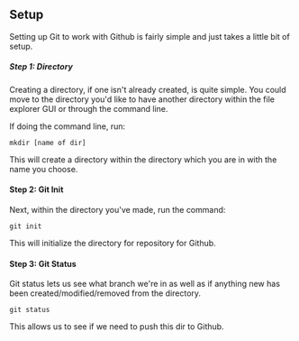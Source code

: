 ## Setup

Setting up Git to work with Github is fairly simple and just takes a little bit of setup.

##### Step 1: Directory

Creating a directory, if one isn't already created, is quite simple. You could move to the directory you'd like to have another directory within the file explorer GUI or through the command line.

If doing the command line, run:
```
mkdir [name of dir]
```
This will create a directory within the directory which you are in with the name you choose.

#### Step 2: Git Init

Next, within the directory you've made, run the command:
```
git init
```
This will initialize the directory for repository for Github.

#### Step 3: Git Status

Git status lets us see what branch we're in as well as if anything new has been created/modified/removed from the directory.

```
git status
```
This allows us to see if we need to push this dir to Github.
